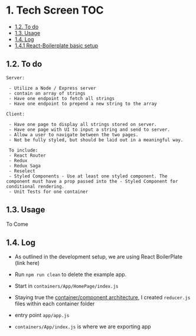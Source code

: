 # 1.  Tech Screen TOC

 - [1.2. To do](#12-to-do)
 - [1.3. Usage](#13-usage)
 - [1.4. Log](#14-log)
  - [1.4.1 React-Boilerplate basic setup](#151-React-Boilerplate-basic-setup)


## 1.2. To do
 ```
 Server:

  - Utilize a Node / Express server
  - contain an array of strings
  - Have one endpoint to fetch all strings
  - Have one endpoint to prepend a new string to the array

 Client:

  - Have one page to display all strings stored on server.
  - Have one page with UI to input a string and send to server.
  - Allow a user to navigate between the two pages.
  - Not be fully styled, but should be laid out in a meaningful way.

  To include:
  - React Router
  - Redux
  - Redux Saga
  - Reselect
  - Styled Components - Use at least one styled component. The component must have a prop passed into the - Styled Component for conditional rendering.
  - Unit Tests for one container
```

## 1.3. Usage

To Come


## 1.4. Log
  - As outlined in the development setup, we are using React BoilerPlate (link here)
  - Run `npm run clean` to delete the example app.

  - Start in `containers/App/HomePage/index.js`
  - Staying true the [container/component architecture](https://medium.com/@dan_abramov/smart-and-dumb-components-7ca2f9a7c7d0#.4rmjqneiw), I created `reducer.js` files within each container folder

  - entry point `app/app.js`
  - `containers/App/index.js` is where we are exporting app



